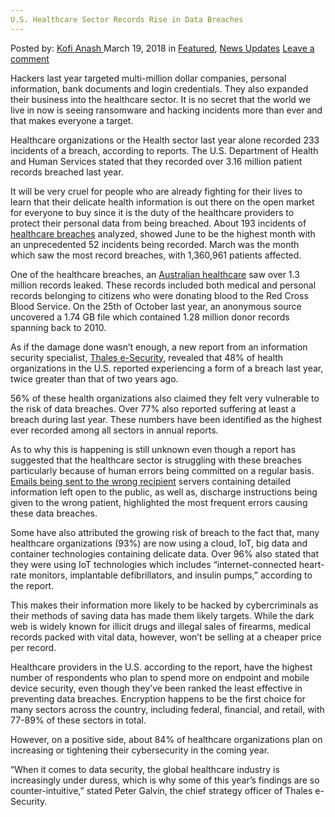 ```yaml
---
U.S. Healthcare Sector Records Rise in Data Breaches
---
```

<article class="post-listing post-25095 post type-post status-publish format-standard has-post-thumbnail hentry 
category-news-updates tag-breaches tag-data tag-healthcare tag-records tag-rise tag-sector">
<div class="post-inner">
<span>Posted by: <a href="https://www.deepdotweb.com/author/kofi/" title="">Kofi Anash </a></span>
<span>March 19, 2018</span>
<span>in <a href="https://www.deepdotweb.com/category/deepdot-news/" rel="category tag">Featured</a>, <a href="https://www.deepdotweb.com/category/news-updates/" rel="category tag">News Updates</a></span>
<span><a href="https://www.deepdotweb.com/2018/03/19/u-s-healthcare-sector-records-rise-data-breaches/#respond">Leave a comment</a></span>


<p><a id="post-25095-_gjdgxs"></a> Hackers last year targeted multi-million dollar companies, personal information, bank documents and login credentials. They also expanded their business into the healthcare sector. It is no secret that the world we live in now is seeing ransomware and hacking incidents more than ever and that makes everyone a target.</p>
<p>Healthcare organizations or the Health sector last year alone recorded 233 incidents of a breach, according to reports. The U.S. Department of Health and Human Services stated that they recorded over 3.16 million patient records breached last year.</p>
<p>It will be very cruel for people who are already fighting for their lives to learn that their delicate health information is out there on the open market for everyone to buy since it is the duty of the healthcare providers to protect their personal data from being breached. About 193 incidents of <a href="https://www.deepdotweb.com/2016/06/26/655000-healthcare-records-patients-being-sold/">healthcare breaches</a> analyzed, showed June to be the highest month with an unprecedented 52 incidents being recorded. March was the month which saw the most record breaches, with 1,360,961 patients affected.</p>
<p>One of the healthcare breaches, an <a href="https://www.deepdotweb.com/2017/10/03/dhs-issues-165-new-medicare-numbers-darknet-fiasco/">Australian healthcare</a> saw over 1.3 million records leaked. These records included both medical and personal records belonging to citizens who were donating blood to the Red Cross Blood Service. On the 25th of October last year, an anonymous source uncovered a 1.74 GB file which contained 1.28 million donor records spanning back to 2010.</p>
<p>As if the damage done wasn’t enough, a new report from an information security specialist, <a href="https://betanews.com/2018/03/05/half-us-helathcare-breached/">Thales e-Security</a>, revealed that 48% of health organizations in the U.S. reported experiencing a form of a breach last year, twice greater than that of two years ago.</p>
<p>56% of these health organizations also claimed they felt very vulnerable to the risk of data breaches. Over 77% also reported suffering at least a breach during last year. These numbers have been identified as the highest ever recorded among all sectors in annual reports.</p>
<p>As to why this is happening is still unknown even though a report has suggested that the healthcare sector is struggling with these breaches particularly because of human errors being committed on a regular basis. <a href="https://www.deepdotweb.com/2017/03/27/compromised-email-credentials-behind-healthcare-breaches/">Emails being sent to the wrong recipient</a> servers containing detailed information left open to the public, as well as, discharge instructions being given to the wrong patient, highlighted the most frequent errors causing these data breaches.</p>
<p>Some have also attributed the growing risk of breach to the fact that, many healthcare organizations (93%) are now using a cloud, IoT, big data and container technologies containing delicate data. Over 96% also stated that they were using IoT technologies which includes “internet-connected heart-rate monitors, implantable defibrillators, and insulin pumps,” according to the report.</p>
<p>This makes their information more likely to be hacked by cybercriminals as their methods of saving data has made them likely targets. While the dark web is widely known for illicit drugs and illegal sales of firearms, medical records packed with vital data, however, won’t be selling at a cheaper price per record.</p>
<p>Healthcare providers in the U.S. according to the report, have the highest number of respondents who plan to spend more on endpoint and mobile device security, even though they’ve been ranked the least effective in preventing data breaches. Encryption happens to be the first choice for many sectors across the country, including federal, financial, and retail, with 77-89% of these sectors in total.</p>
<p>However, on a positive side, about 84% of healthcare organizations plan on increasing or tightening their cybersecurity in the coming year.</p>
<p>“When it comes to data security, the global healthcare industry is increasingly under duress, which is why some of this year’s findings are so counter-intuitive,” stated Peter Galvin, the chief strategy officer of Thales e-Security.</p>
</div>
<span style="display:none"><a href="https://www.deepdotweb.com/tag/breaches/" rel="tag">breaches</a> <a href="https://www.deepdotweb.com/tag/data/" rel="tag">data</a> <a href="https://www.deepdotweb.com/tag/healthcare/" rel="tag">healthcare</a> <a href="https://www.deepdotweb.com/tag/records/" rel="tag">records</a> <a href="https://www.deepdotweb.com/tag/rise/" rel="tag">rise</a> <a href="https://www.deepdotweb.com/tag/sector/" rel="tag">sector</a></span> <span style="display:none" class="updated">2018-03-19</span>
<div style="display:none" class="vcard author" itemprop="author" itemscope itemtype="http://schema.org/Person"><strong class="fn" itemprop="name"><a href="https://www.deepdotweb.com/author/kofi/" title="Posts by Kofi Anash" rel="author">Kofi Anash</a></strong></div>
</div>
</article>

